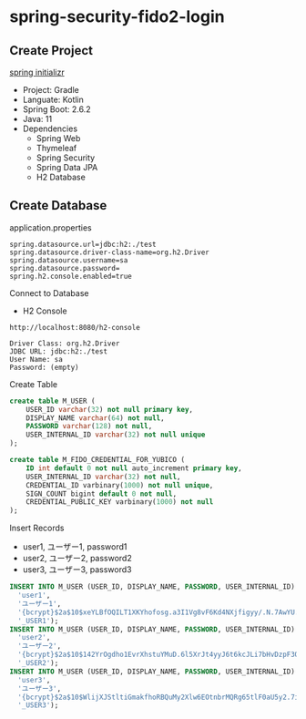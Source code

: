 # spring-security-fido2-login



## Create Project

[spring initializr](https://start.spring.io/)

- Project: Gradle
- Languate: Kotlin
- Spring Boot: 2.6.2
- Java: 11
- Dependencies
  - Spring Web
  - Thymeleaf
  - Spring Security
  - Spring Data JPA
  - H2 Database



## Create Database

application.properties

```properties
spring.datasource.url=jdbc:h2:./test
spring.datasource.driver-class-name=org.h2.Driver
spring.datasource.username=sa
spring.datasource.password=
spring.h2.console.enabled=true
```



Connect to Database

- H2 Console

```http
http://localhost:8080/h2-console

Driver Class: org.h2.Driver
JDBC URL: jdbc:h2:./test
User Name: sa
Password: (empty)
```



Create Table

```sql
create table M_USER (
    USER_ID varchar(32) not null primary key,
    DISPLAY_NAME varchar(64) not null,
    PASSWORD varchar(128) not null,
    USER_INTERNAL_ID varchar(32) not null unique
);

create table M_FIDO_CREDENTIAL_FOR_YUBICO (
    ID int default 0 not null auto_increment primary key,
    USER_INTERNAL_ID varchar(32) not null,
    CREDENTIAL_ID varbinary(1000) not null unique,
    SIGN_COUNT bigint default 0 not null,
    CREDENTIAL_PUBLIC_KEY varbinary(1000) not null
);

```



Insert Records

- user1, ユーザー1, password1
- user2, ユーザー2, password2
- user3, ユーザー3, password3 

```sql
INSERT INTO M_USER (USER_ID, DISPLAY_NAME, PASSWORD, USER_INTERNAL_ID) VALUES (
  'user1', 
  'ユーザー1',
  '{bcrypt}$2a$10$xeYLBfOQILT1XKYhofosg.a3I1Vg8vF6Kd4NXjfigyy/.N.7AwYU.',
  '_USER1');                                             
INSERT INTO M_USER (USER_ID, DISPLAY_NAME, PASSWORD, USER_INTERNAL_ID) VALUES (
  'user2', 
  'ユーザー2',
  '{bcrypt}$2a$10$142YrOgdho1EvrXhstuYMuD.6l5XrJt4yyJ6t6kcJLi7bHvDzpF3O',
  '_USER2');
INSERT INTO M_USER (USER_ID, DISPLAY_NAME, PASSWORD, USER_INTERNAL_ID) VALUES (
  'user3', 
  'ユーザー3',
  '{bcrypt}$2a$10$WlijXJStltiGmakfhoRBQuMy2Xlw6EOtnbrMQRg65tlF0aU5y2.7i',
  '_USER3');
```



